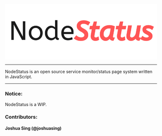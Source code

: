 <p align="center">
  <img src="https://raw.githubusercontent.com/NodeStatus/nodestatus.github.io/master/assets/nodestatus_logo_medium.png" href="https://nodestatus.js.org">
</p>

---
NodeStatus is an open source service monitor/status page system written in JavaScript.

---

### Notice:
NodeStatus is a WIP.

### Contributors:
#### Joshua Sing (@joshuasing)
